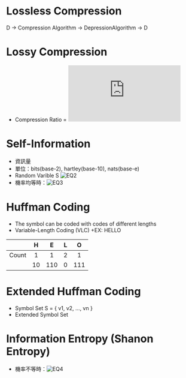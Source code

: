 # Lossless Compression
  D -> Compression Algorithm -> DepressionAlgorithm -> D

# Lossy Compression
  + Compression Ratio = ![EQ](http://www.sciweavers.org/tex2img.php?eq=%5Cfrac%7Bsize%28D%29%7D%7Bsize%28B%29%7D%20&bc=White&fc=Black&im=png&fs=12&ff=cmbright&edit=0)

# Self-Information
  + 資訊量
  + 單位：bits(base-2), hartley(base-10), nats(base-e)
  + Random Varible S ![EQ2](http://rogercortesi.com/eqn/tempimagedir/eqn6738.png)
  + 機率均等時：![EQ3](http://rogercortesi.com/eqn/tempimagedir/eqn1666.png)


# Huffman Coding
+ The symbol can be coded with codes of different lengths
+ Variable-Length Coding (VLC)
+EX: HELLO

|       |H	  	|E	  	|L  		|O	  	|
|:-----:|:-----:|:-----:|:-----:|:-----:|
|Count	|1	  	|1	  	|2	  	|1	  	|
|	    	|10		  |110  	|0  		|111  	|

# Extended Huffman Coding
+ Symbol Set S = { v1, v2, ..., vn }
+ Extended Symbol Set

# Information Entropy (Shanon Entropy)
+ 機率不等時：![EQ4](http://rogercortesi.com/eqn/tempimagedir/eqn4680.png)

